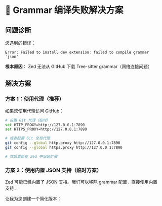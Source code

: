 # 🔧 Grammar 编译失败解决方案

## 问题诊断

您遇到的错误：
```
Error: Failed to install dev extension: failed to compile grammar 'json'
```

**根本原因：** Zed 无法从 GitHub 下载 Tree-sitter grammar（网络连接问题）

## 解决方案

### 方案 1：使用代理（推荐）

如果您使用代理访问 GitHub：

```bash
# 设置 Git 代理（临时）
set HTTP_PROXY=http://127.0.0.1:7890
set HTTPS_PROXY=http://127.0.0.1:7890

# 或者配置 Git 全局代理
git config --global http.proxy http://127.0.0.1:7890
git config --global https.proxy http://127.0.0.1:7890

# 然后重新在 Zed 中安装扩展
```

### 方案 2：使用内置 JSON 支持（临时方案）

Zed 可能已经内置了 JSON 支持。我们可以移除 grammar 配置，直接使用内置支持：

让我为您创建一个简化版本：
